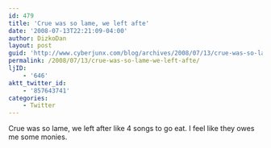 ```yaml
---
id: 479
title: 'Crue was so lame, we left afte'
date: '2008-07-13T22:21:09-04:00'
author: DizkoDan
layout: post
guid: 'http://www.cyberjunx.com/blog/archives/2008/07/13/crue-was-so-lame-we-left-afte/'
permalink: /2008/07/13/crue-was-so-lame-we-left-afte/
ljID:
    - '646'
aktt_twitter_id:
    - '857643741'
categories:
    - Twitter
---
```


Crue was so lame, we left after like 4 songs to go eat. I feel like they owes me some monies.